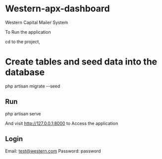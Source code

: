 # Western-apx-dashboard
Western Capital Mailer System

To Run the application

cd to the project,


# Create tables and seed data into the database
 php artisan migrate --seed

## Run
php artisan serve

And visit
http://127.0.0.1:8000 to Access the application

## Login

Email: test@western.com
Password: password



